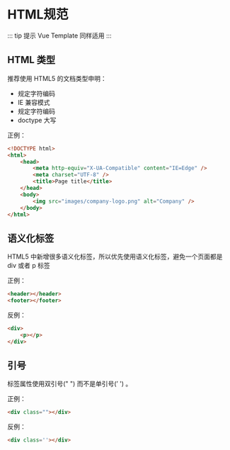 # HTML规范

::: tip 提示
Vue Template 同样适用
:::

## HTML 类型

推荐使用 HTML5 的文档类型申明：

- 规定字符编码
- IE 兼容模式
- 规定字符编码
- doctype 大写

正例：
``` html
<!DOCTYPE html>
<html>
    <head>
        <meta http-equiv="X-UA-Compatible" content="IE=Edge" />
        <meta charset="UTF-8" />
        <title>Page title</title>
    </head>
    <body>
        <img src="images/company-logo.png" alt="Company" />
    </body>
</html>
```

## 语义化标签

HTML5 中新增很多语义化标签，所以优先使用语义化标签，避免一个页面都是 div 或者 p 标签

正例：
``` html
<header></header>
<footer></footer>
```
反例：
``` html
<div>
    <p></p>
</div>
```

## 引号

标签属性使用双引号(" ") 而不是单引号(’ ') 。

正例：
``` html
<div class=""></div>
```
反例：
``` html
<div class=''></div>
```
